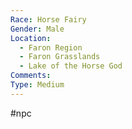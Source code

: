 ```yaml
---
Race: Horse Fairy
Gender: Male
Location:
  - Faron Region
  - Faron Grasslands
  - Lake of the Horse God
Comments: 
Type: Medium
---
```

 #npc 

